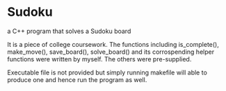 # Sudoku
a C++ program that solves a Sudoku board

It is a piece of college coursework.
The functions including is_complete(), make_move(), save_board(), solve_board() and its corrospending helper functions were written by myself. The others were pre-supplied. 

Executable file is not provided but simply running makefile will able to produce one and hence run the program as well. 
